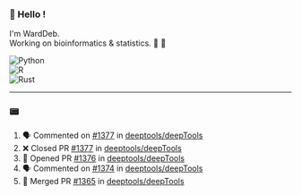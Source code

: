 ### :robot: Hello !

I'm WardDeb.  
Working on bioinformatics & statistics. 🧬 🧪  

![Python](https://img.shields.io/badge/python-3670A0?style=for-the-badge&logo=python&logoColor=ffdd54)  
![R](https://img.shields.io/badge/r-%23276DC3.svg?style=for-the-badge&logo=r&logoColor=white)  
![Rust](https://img.shields.io/badge/rust-%23000000.svg?style=for-the-badge&logo=rust&logoColor=white)  

---

### :pager:

<!--START_SECTION:activity-->
1. 🗣 Commented on [#1377](https://github.com/deeptools/deepTools/pull/1377#issuecomment-2615538386) in [deeptools/deepTools](https://github.com/deeptools/deepTools)
2. ❌ Closed PR [#1377](https://github.com/deeptools/deepTools/pull/1377) in [deeptools/deepTools](https://github.com/deeptools/deepTools)
3. 💪 Opened PR [#1376](https://github.com/deeptools/deepTools/pull/1376) in [deeptools/deepTools](https://github.com/deeptools/deepTools)
4. 🗣 Commented on [#1374](https://github.com/deeptools/deepTools/pull/1374#issuecomment-2610875648) in [deeptools/deepTools](https://github.com/deeptools/deepTools)
5. 🎉 Merged PR [#1365](https://github.com/deeptools/deepTools/pull/1365) in [deeptools/deepTools](https://github.com/deeptools/deepTools)
<!--END_SECTION:activity-->

